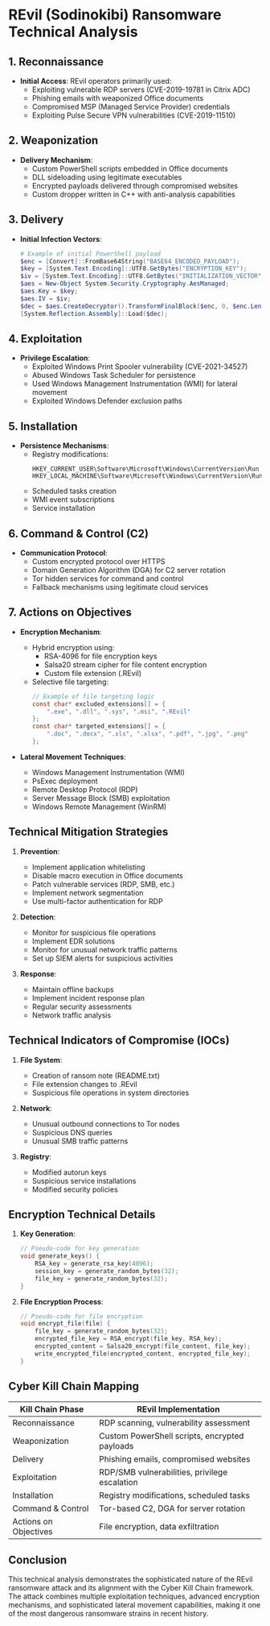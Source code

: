 # REvil (Sodinokibi) Ransomware Technical Analysis

## 1. Reconnaissance
- **Initial Access**: REvil operators primarily used:
  - Exploiting vulnerable RDP servers (CVE-2019-19781 in Citrix ADC)
  - Phishing emails with weaponized Office documents
  - Compromised MSP (Managed Service Provider) credentials
  - Exploiting Pulse Secure VPN vulnerabilities (CVE-2019-11510)

## 2. Weaponization
- **Delivery Mechanism**:
  - Custom PowerShell scripts embedded in Office documents
  - DLL sideloading using legitimate executables
  - Encrypted payloads delivered through compromised websites
  - Custom dropper written in C++ with anti-analysis capabilities

## 3. Delivery
- **Initial Infection Vectors**:
  ```powershell
  # Example of initial PowerShell payload
  $enc = [Convert]::FromBase64String("BASE64_ENCODED_PAYLOAD");
  $key = [System.Text.Encoding]::UTF8.GetBytes("ENCRYPTION_KEY");
  $iv = [System.Text.Encoding]::UTF8.GetBytes("INITIALIZATION_VECTOR");
  $aes = New-Object System.Security.Cryptography.AesManaged;
  $aes.Key = $key;
  $aes.IV = $iv;
  $dec = $aes.CreateDecryptor().TransformFinalBlock($enc, 0, $enc.Length);
  [System.Reflection.Assembly]::Load($dec);
  ```

## 4. Exploitation
- **Privilege Escalation**:
  - Exploited Windows Print Spooler vulnerability (CVE-2021-34527)
  - Abused Windows Task Scheduler for persistence
  - Used Windows Management Instrumentation (WMI) for lateral movement
  - Exploited Windows Defender exclusion paths

## 5. Installation
- **Persistence Mechanisms**:
  - Registry modifications:
    ```reg
    HKEY_CURRENT_USER\Software\Microsoft\Windows\CurrentVersion\Run
    HKEY_LOCAL_MACHINE\Software\Microsoft\Windows\CurrentVersion\Run
    ```
  - Scheduled tasks creation
  - WMI event subscriptions
  - Service installation

## 6. Command & Control (C2)
- **Communication Protocol**:
  - Custom encrypted protocol over HTTPS
  - Domain Generation Algorithm (DGA) for C2 server rotation
  - Tor hidden services for command and control
  - Fallback mechanisms using legitimate cloud services

## 7. Actions on Objectives
- **Encryption Mechanism**:
  - Hybrid encryption using:
    - RSA-4096 for file encryption keys
    - Salsa20 stream cipher for file content encryption
    - Custom file extension (.REvil)
  - Selective file targeting:
    ```c
    // Example of file targeting logic
    const char* excluded_extensions[] = {
        ".exe", ".dll", ".sys", ".msi", ".REvil"
    };
    const char* targeted_extensions[] = {
        ".doc", ".docx", ".xls", ".xlsx", ".pdf", ".jpg", ".png"
    };
    ```

- **Lateral Movement Techniques**:
  - Windows Management Instrumentation (WMI)
  - PsExec deployment
  - Remote Desktop Protocol (RDP)
  - Server Message Block (SMB) exploitation
  - Windows Remote Management (WinRM)

## Technical Mitigation Strategies

1. **Prevention**:
   - Implement application whitelisting
   - Disable macro execution in Office documents
   - Patch vulnerable services (RDP, SMB, etc.)
   - Implement network segmentation
   - Use multi-factor authentication for RDP

2. **Detection**:
   - Monitor for suspicious file operations
   - Implement EDR solutions
   - Monitor for unusual network traffic patterns
   - Set up SIEM alerts for suspicious activities

3. **Response**:
   - Maintain offline backups
   - Implement incident response plan
   - Regular security assessments
   - Network traffic analysis

## Technical Indicators of Compromise (IOCs)

1. **File System**:
   - Creation of ransom note (README.txt)
   - File extension changes to .REvil
   - Suspicious file operations in system directories

2. **Network**:
   - Unusual outbound connections to Tor nodes
   - Suspicious DNS queries
   - Unusual SMB traffic patterns

3. **Registry**:
   - Modified autorun keys
   - Suspicious service installations
   - Modified security policies

## Encryption Technical Details

1. **Key Generation**:
   ```c
   // Pseudo-code for key generation
   void generate_keys() {
       RSA_key = generate_rsa_key(4096);
       session_key = generate_random_bytes(32);
       file_key = generate_random_bytes(32);
   }
   ```

2. **File Encryption Process**:
   ```c
   // Pseudo-code for file encryption
   void encrypt_file(file) {
       file_key = generate_random_bytes(32);
       encrypted_file_key = RSA_encrypt(file_key, RSA_key);
       encrypted_content = Salsa20_encrypt(file_content, file_key);
       write_encrypted_file(encrypted_content, encrypted_file_key);
   }
   ```

## Cyber Kill Chain Mapping

| Kill Chain Phase | REvil Implementation |
|------------------|----------------------|
| Reconnaissance   | RDP scanning, vulnerability assessment |
| Weaponization    | Custom PowerShell scripts, encrypted payloads |
| Delivery         | Phishing emails, compromised websites |
| Exploitation     | RDP/SMB vulnerabilities, privilege escalation |
| Installation     | Registry modifications, scheduled tasks |
| Command & Control| Tor-based C2, DGA for server rotation |
| Actions on Objectives | File encryption, data exfiltration |

## Conclusion

This technical analysis demonstrates the sophisticated nature of the REvil ransomware attack and its alignment with the Cyber Kill Chain framework. The attack combines multiple exploitation techniques, advanced encryption mechanisms, and sophisticated lateral movement capabilities, making it one of the most dangerous ransomware strains in recent history.
